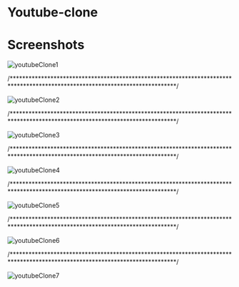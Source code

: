 # Youtube-clone

# Screenshots
![youtubeClone1](https://user-images.githubusercontent.com/70272985/142850033-9a5cc64b-e025-4804-9096-bd408688ec66.png)                                        


/*****************************************************************************************************************************/


![youtubeClone2](https://user-images.githubusercontent.com/70272985/142850042-a5397cf1-2d40-4252-acdb-a4e4977c0cc7.png)




/*****************************************************************************************************************************/

![youtubeClone3](https://user-images.githubusercontent.com/70272985/142850050-cd8aa80a-27c8-4a6e-b627-08a2a3a40acf.png)


/*****************************************************************************************************************************/

![youtubeClone4](https://user-images.githubusercontent.com/70272985/142850056-96879f69-0f03-496b-9879-910471d61319.png)



/*****************************************************************************************************************************/

![youtubeClone5](https://user-images.githubusercontent.com/70272985/142850064-3123d915-ef0e-4a5d-b56d-386f25e9327b.png)


/*****************************************************************************************************************************/

![youtubeClone6](https://user-images.githubusercontent.com/70272985/142850073-8a98bb0b-68e0-4341-ae17-f3b52f9f44c6.png)

/*****************************************************************************************************************************/


![youtubeClone7](https://user-images.githubusercontent.com/70272985/142850080-56dcb434-1a52-46f3-b791-13f4789630d5.png)
